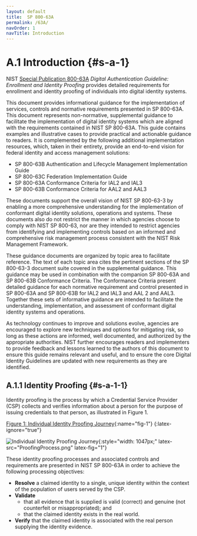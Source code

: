 ```yaml
---
layout: default
title:  SP 800-63A
permalink: /63A/
navOrder: 1 
navTitle: Introduction  
---
```


# A.1 Introduction {#s-a-1}

NIST [Special Publication 800-63A](https://pages.nist.gov/800-63-3/sp800-63a.html) *Digital Authentication Guideline: Enrollment and Identity Proofing* provides detailed requirements for enrollment and identity proofing of individuals into digital identity systems. 

This document provides informational guidance for the implementation of services, controls and normative requirements presented in SP 800-63A. This document represents non-normative, supplemental guidance to facilitate the implementation of digital identity systems which are aligned with the requirements contained in NIST SP 800-63A. This guide contains examples and illustrative cases to provide practical and actionable guidance to readers. It is complemented by the following additional implementation resources, which, taken in their entirety, provide an end-to-end vision for federal identity and access management solutions:

- SP 800-63B Authentication and Lifecycle Management Implementation Guide
- SP 800-63C Federation Implementation Guide
- SP 800-63A Conformance Criteria for IAL2 and IAL3
- SP 800-63B Conformance Criteria for AAL2 and AAL3

These documents support the overall vision of NIST SP 800-63-3 by enabling a more comprehensive understanding for the implementation of conformant digital identity solutions, operations and systems.  These documents also do not restrict the manner in which agencies choose to comply with NIST SP 800-63, nor are they intended to restrict agencies from identifying and implementing controls based on an informed and comprehensive risk management process consistent with the NIST Risk Management Framework.

These guidance documents are organized by topic area to facilitate reference. The text of each topic area cites the pertinent sections of the SP 800-63-3 document suite covered in the supplemental guidance. This guidance may be used in combination with the companion SP 800-63A and SP 800-63B Conformance Criteria. The Conformance Criteria present detailed guidance for each normative requirement and control presented in SP 800-63A and SP 800-63B for IAL2 and IAL3 and AAL 2 and AAL3. Together these sets of informative guidance are intended to facilitate the understanding, implementation, and assessment of conformant digital identity systems and operations.

As technology continues to improve and solutions evolve, agencies are encouraged to explore new techniques and options for mitigating risk, so long as these actions are informed, well documented, and authorized by the appropriate authorities. NIST further encourages readers and implementers to provide feedback and lessons learned to the authors of this document to ensure this guide remains relevant and useful, and to ensure the core Digital Identity Guidelines are updated with new requirements as they are identified.

## A.1.1 Identity Proofing {#s-a-1-1}

Identity proofing is the process by which a Credential Service Provider (CSP) collects and verifies information about a person for the purpose of issuing credentials to that person, as illustrated in Figure 1.
 
[Figure 1: Individual Identity Proofing Journey](introduction.md#fig-1){:name="fig-1"}
{:latex-ignore="true"}

![Individual Identity Proofing Journey]({{site.baseurl}}/{{page.collection}}/images/ProofingProcess.png){:style="width: 1047px;" latex-src="ProofingProcess.png" latex-fig="1"}

These identity proofing processes and associated controls and requirements are presented in NIST SP 800-63A in order to achieve the following processing objectives:

- **Resolve** a claimed identity to a single, unique identity within the context of the population of users served by the CSP.
- **Validate**
    - that all evidence that is supplied is valid (correct) and genuine (not counterfeit or misappropriated); and
    - that the claimed identity exists in the real world.
- **Verify** that the claimed identity is associated with the real person supplying the identity evidence.
